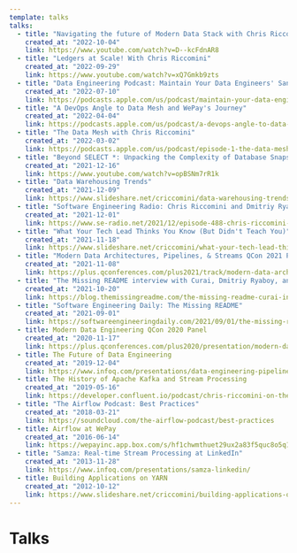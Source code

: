 ```yaml
---
template: talks
talks:
  - title: "Navigating the future of Modern Data Stack with Chris Riccomini"
    created_at: "2022-10-04"
    link: https://www.youtube.com/watch?v=D--kcFdnAR8
  - title: "Ledgers at Scale! With Chris Riccomini"
    created_at: "2022-09-29"
    link: https://www.youtube.com/watch?v=xQ7Gmkb9zts
  - title: "Data Engineering Podcast: Maintain Your Data Engineers' Sanity By Embracing Automation"
    created_at: "2022-07-10"
    link: https://podcasts.apple.com/us/podcast/maintain-your-data-engineers-sanity-by-embracing-automation/id1193040557?i=1000569454511
  - title: "A DevOps Angle to Data Mesh and WePay's Journey"
    created_at: "2022-04-04"
    link: https://podcasts.apple.com/us/podcast/a-devops-angle-to-data-mesh-and-wepays/id1601585312?i=1000556136565
  - title: "The Data Mesh with Chris Riccomini"
    created_at: "2022-03-02"
    link: https://podcasts.apple.com/us/podcast/episode-1-the-data-mesh-with-chris-riccomini/id1612532253?i=1000552753665
  - title: "Beyond SELECT *: Unpacking the Complexity of Database Snapshots"
    created_at: "2021-12-16"
    link: https://www.youtube.com/watch?v=opBSNm7rR1k
  - title: "Data Warehousing Trends"
    created_at: "2021-12-09"
    link: https://www.slideshare.net/criccomini/data-warehousing-trends
  - title: "Software Engineering Radio: Chris Riccomini and Dmitriy Ryaboy on The Missing README"
    created_at: "2021-12-01"
    link: https://www.se-radio.net/2021/12/episode-488-chris-riccomini-and-dmitriy-ryaboy-on-the-missing-readme/
  - title: "What Your Tech Lead Thinks You Know (But Didn't Teach You)"
    created_at: "2021-11-18"
    link: https://www.slideshare.net/criccomini/what-your-tech-lead-thinks-you-know-but-didnt-teach-you
  - title: "Modern Data Architectures, Pipelines, & Streams QCon 2021 Panel"
    created_at: "2021-11-08"
    link: https://plus.qconferences.com/plus2021/track/modern-data-architectures-pipelines-streams
  - title: "The Missing README interview with Curai, Dmitriy Ryaboy, and Chris Riccomini"
    created_at: "2021-10-20"
    link: https://blog.themissingreadme.com/the-missing-readme-curai-interviews-dmitriy-ryaboy-and-chris-riccomini-7b46a3d927c8
  - title: "Software Engineering Daily: The Missing README"
    created_at: "2021-09-01"
    link: https://softwareengineeringdaily.com/2021/09/01/the-missing-readme-with-chris-riccomini-and-dmitriy-ryaboy/
  - title: Modern Data Engineering QCon 2020 Panel
    created_at: "2020-11-17"
    link: https://plus.qconferences.com/plus2020/presentation/modern-data-engineering-panel
  - title: The Future of Data Engineering
    created_at: "2019-12-04"
    link: https://www.infoq.com/presentations/data-engineering-pipelines-warehouses/
  - title: The History of Apache Kafka and Stream Processing
    created_at: "2019-05-16"
    link: https://developer.confluent.io/podcast/chris-riccomini-on-the-history-of-apache-kafka-and-stream-processing
  - title: "The Airflow Podcast: Best Practices"
    created_at: "2018-03-21"
    link: https://soundcloud.com/the-airflow-podcast/best-practices
  - title: Airflow at WePay
    created_at: "2016-06-14"
    link: https://wepayinc.app.box.com/s/hf1chwmthuet29ux2a83f5quc8o5q18k
  - title: "Samza: Real-time Stream Processing at LinkedIn"
    created_at: "2013-11-28"
    link: https://www.infoq.com/presentations/samza-linkedin/
  - title: Building Applications on YARN
    created_at: "2012-10-12"
    link: https://www.slideshare.net/criccomini/building-applications-on-yarn
---
```


# Talks